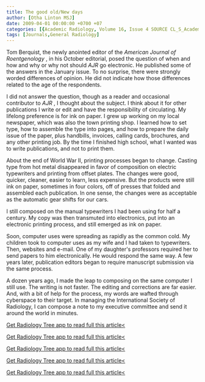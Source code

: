 ```yaml
---
title: The good old/New days
author: [Otha Linton MSJ]
date: 2009-04-01 00:00:00 +0700 +07
categories: [{Academic Radiology, Volume 16, Issue 4 SOURCE CL_S_AcademicRadiologyVolume16Issue4 1}]
tags: [Journals,General Radiology]
---
```

Tom Berquist, the newly anointed editor of the _American Journal of Roentgenology_ , in his October editorial, posed the question of when and how and why or why not should _AJR_ go electronic. He published some of the answers in the January issue. To no surprise, there were strongly worded differences of opinion. He did not indicate how those differences related to the age of the respondents.

I did not answer the question, though as a reader and occasional contributor to _AJR_ , I thought about the subject. I think about it for other publications I write or edit and have the responsibility of circulating. My lifelong preference is for ink on paper. I grew up working on my local newspaper, which was also the town printing shop. I learned how to set type, how to assemble the type into pages, and how to prepare the daily issue of the paper, plus handbills, invoices, calling cards, brochures, and any other printing job. By the time I finished high school, what I wanted was to write publications, and not to print them.

About the end of World War II, printing processes began to change. Casting type from hot metal disappeared in favor of composition on electric typewriters and printing from offset plates. The changes were good, quicker, cleaner, easier to learn, less expensive. But the products were still ink on paper, sometimes in four colors, off of presses that folded and assembled each publication. In one sense, the changes were as acceptable as the automatic gear shifts for our cars.

I still composed on the manual typewriters I had been using for half a century. My copy was then transmuted into electronics, put into an electronic printing process, and still emerged as ink on paper.

Soon, computer uses were spreading as rapidly as the common cold. My children took to computer uses as my wife and I had taken to typewriters. Then, websites and e-mail. One of my daughter's professors required her to send papers to him electronically. He would respond the same way. A few years later, publication editors began to require manuscript submission via the same process.

A dozen years ago, I made the leap to composing on the same computer I still use. The writing is not faster. The editing and corrections are far easier. And, with a bit of help for the process, my words are wafted through cyberspace to their target. In managing the International Society of Radiology, I can compose a note to my executive committee and send it around the world in minutes.

[Get Radiology Tree app to read full this article<](https://clinicalpub.com/app)

[Get Radiology Tree app to read full this article<](https://clinicalpub.com/app)

[Get Radiology Tree app to read full this article<](https://clinicalpub.com/app)

[Get Radiology Tree app to read full this article<](https://clinicalpub.com/app)

[Get Radiology Tree app to read full this article<](https://clinicalpub.com/app)